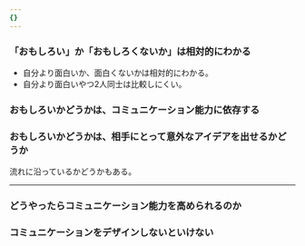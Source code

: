 ```yaml
---
{}
---
```

  

### 「おもしろい」か「おもしろくないか」は相対的にわかる

- 自分より面白いか、面白くないかは相対的にわかる。
- 自分より面白いやつ2人同士は比較しにくい。

  

### おもしろいかどうかは、コミュニケーション能力に依存する

  

  

### おもしろいかどうかは、相手にとって意外なアイデアを出せるかどうか

流れに沿っているかどうかもある。

  

  

  

---

### どうやったらコミュニケーション能力を高められるのか

  

### コミュニケーションをデザインしないといけない